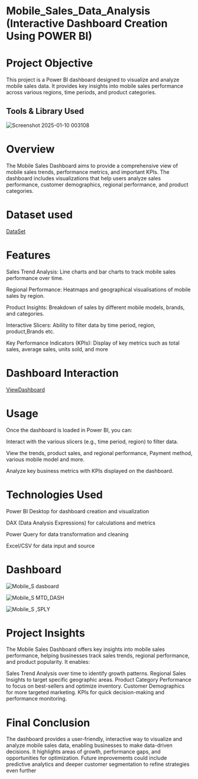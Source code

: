 # Mobile_Sales_Data_Analysis (Interactive Dashboard Creation Using POWER BI)




# Project Objective

This project is a Power BI dashboard designed to visualize and analyze mobile sales data. It provides key insights into mobile sales performance across various regions, time periods, and product categories.





## Tools & Library Used

![Screenshot 2025-01-10 003108](https://github.com/user-attachments/assets/64d4f265-eb07-43a5-8dc4-17e0ff6596e9)






# Overview

The Mobile Sales Dashboard aims to provide a comprehensive view of mobile sales trends, performance metrics, and important KPIs. The dashboard includes visualizations that help users analyze sales performance, customer demographics, regional performance, and product categories.






# Dataset used

  <a href = "https://github.com/snehap2000/Mobile_Sales_Data_Analysis-Power_BI/blob/main/Mobile%20Sales%20Data.xlsx">DataSet</a>





# Features

Sales Trend Analysis: Line charts and bar charts to track mobile sales performance over time.

Regional Performance: Heatmaps and geographical visualisations of mobile sales by region.

Product Insights: Breakdown of sales by different mobile models, brands, and categories.

Interactive Slicers: Ability to filter data by time period, region, product,Brands etc.

Key Performance Indicators (KPIs): Display of key metrics such as total sales, average sales, units sold, and more





# Dashboard Interaction



  <a href = "https://github.com/snehap2000/Mobile_Sales_Data_Analysis-Power_BI/blob/main/Mobile%20sales%20dashboard.pbix">ViewDashboard</a>







# Usage

Once the dashboard is loaded in Power BI, you can:

Interact with the various slicers (e.g., time period, region) to filter data.

View the trends, product sales, and regional performance, Payment method, various mobile model and more.

Analyze key business metrics with KPIs displayed on the dashboard.








# Technologies Used

Power BI Desktop for dashboard creation and visualization

DAX (Data Analysis Expressions) for calculations and metrics

Power Query for data transformation and cleaning

Excel/CSV for data input and source






# Dashboard


 ![Mobile_S dasboard](https://github.com/user-attachments/assets/d493697d-ae24-40bf-a2ac-617b6f3c74de)









![Mobile_S MTD_DASH](https://github.com/user-attachments/assets/0091c219-ac7b-40f7-9bd7-7e9c98205602)











![Mobile_S  ,SPLY](https://github.com/user-attachments/assets/17f27c8b-b522-461d-b1ed-a06a4b6dc016)









# Project Insights

The Mobile Sales Dashboard offers key insights into mobile sales performance, helping businesses track sales trends, regional performance, and product popularity. It enables:

Sales Trend Analysis over time to identify growth patterns.
Regional Sales Insights to target specific geographic areas.
Product Category Performance to focus on best-sellers and optimize inventory.
Customer Demographics for more targeted marketing.
KPIs for quick decision-making and performance monitoring.





# Final Conclusion

The dashboard provides a user-friendly, interactive way to visualize and analyze mobile sales data, enabling businesses to make data-driven decisions. It highlights areas of growth, performance gaps, and opportunities for optimization. Future improvements could include predictive analytics and deeper customer segmentation to refine strategies even further
